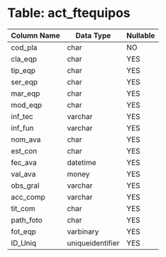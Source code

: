 # Table: act_ftequipos

| Column Name | Data Type | Nullable |
|-------------|-----------|----------|
| cod_pla | char | NO |
| cla_eqp | char | YES |
| tip_eqp | char | YES |
| ser_eqp | char | YES |
| mar_eqp | char | YES |
| mod_eqp | char | YES |
| inf_tec | varchar | YES |
| inf_fun | varchar | YES |
| nom_ava | char | YES |
| est_con | char | YES |
| fec_ava | datetime | YES |
| val_ava | money | YES |
| obs_gral | varchar | YES |
| acc_comp | varchar | YES |
| tit_com | char | YES |
| path_foto | char | YES |
| fot_eqp | varbinary | YES |
| ID_Uniq | uniqueidentifier | YES |

